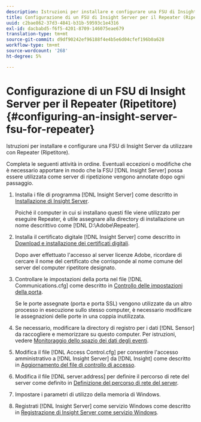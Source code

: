 ```yaml
---
description: Istruzioni per installare e configurare una FSU di Insight Server da utilizzare con Repeater (Ripetitore).
title: Configurazione di un FSU di Insight Server per il Repeater (Ripetitore)
uuid: c2bae862-37d3-4841-b31b-59593c1e4316
exl-id: dacbabd5-f6f5-4201-8709-146075eae679
translation-type: tm+mt
source-git-commit: d9df90242ef96188f4e4b5e6d04cfef196b0a628
workflow-type: tm+mt
source-wordcount: '268'
ht-degree: 5%

---
```


# Configurazione di un FSU di Insight Server per il Repeater (Ripetitore){#configuring-an-insight-server-fsu-for-repeater}

Istruzioni per installare e configurare una FSU di Insight Server da utilizzare con Repeater (Ripetitore).

Completa le seguenti attività in ordine. Eventuali eccezioni o modifiche che è necessario apportare in modo che la FSU [!DNL Insight Server] possa essere utilizzata come server di ripetizione vengono annotate dopo ogni passaggio.

1. Installa i file di programma [!DNL Insight Server] come descritto in [Installazione di Insight Server](../../../../home/c-inst-svr/c-install-ins-svr/c-install-ins-svr.md#concept-1c796b4ca427474f99ec6ba34d8254cd).

   Poiché il computer in cui si installano questi file viene utilizzato per eseguire Repeater, è utile assegnare alla directory di installazione un nome descrittivo come [!DNL D:\Adobe\Repeater].

1. Installa il certificato digitale [!DNL Insight Server] come descritto in [Download e installazione dei certificati digitali](../../../../home/c-inst-svr/c-install-ins-svr/t-install-proc-inst-svr-dpu/c-dnld-dgtl-cert/c-dnld-dgtl-cert.md#concept-4f79c240492f4e52b6375b4b3bbefa17).

   Dopo aver effettuato l&#39;accesso al server licenze Adobe, ricordare di cercare il nome del certificato che corrisponde al nome comune del server del computer ripetitore designato.

1. Controllare le impostazioni della porta nel file [!DNL Communications.cfg] come descritto in [Controllo delle impostazioni della porta](../../../../home/c-inst-svr/c-install-ins-svr/t-install-proc-inst-svr-dpu/t-chk-pt-stgs.md#task-a91191b0a19e4437aa535a27c734ae64).

   Se le porte assegnate (porta e porta SSL) vengono utilizzate da un altro processo in esecuzione sullo stesso computer, è necessario modificare le assegnazioni delle porte in una coppia inutilizzata.

1. Se necessario, modificare la directory di registro per i dati [!DNL Sensor] da raccogliere e memorizzare su questo computer. Per istruzioni, vedere [Monitoraggio dello spazio dei dati degli eventi](../../../../home/c-inst-svr/c-admin-inst-svr/c-mntr-disk-spc/t-mntr-evt-data-spc.md#task-a54d4bd16b96437f943cd09e5d848440).
1. Modifica il file [!DNL Access Control.cfg] per consentire l&#39;accesso amministrativo a [!DNL Insight Server] da [!DNL Insight] come descritto in [Aggiornamento del file di controllo di accesso](../../../../home/c-inst-svr/c-install-ins-svr/t-install-proc-inst-svr-dpu/c-updt-accss-ctrl-file.md#concept-fb9aa0c0e0664c018528f56d01c4808d).
1. Modifica il file [!DNL server.address] per definire il percorso di rete del server come definito in [Definizione del percorso di rete del server](../../../../home/c-inst-svr/c-install-ins-svr/t-install-proc-inst-svr-dpu/c-svrs-ntwk-loc/c-svrs-ntwk-loc.md#concept-87dd2aa3448c415ca1285bc445a8c649).
1. Impostare i parametri di utilizzo della memoria di Windows.
1. Registrati [!DNL Insight Server] come servizio Windows come descritto in [Registrazione di Insight Server come servizio Windows](../../../../home/c-inst-svr/c-install-ins-svr/t-install-proc-inst-svr-dpu/c-reg-wdws-svc.md#concept-f2c7aa891d544a2595aa01d0d796a540).
